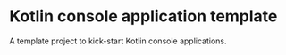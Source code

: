 # Kotlin console application template

A template project to kick-start Kotlin console applications. 